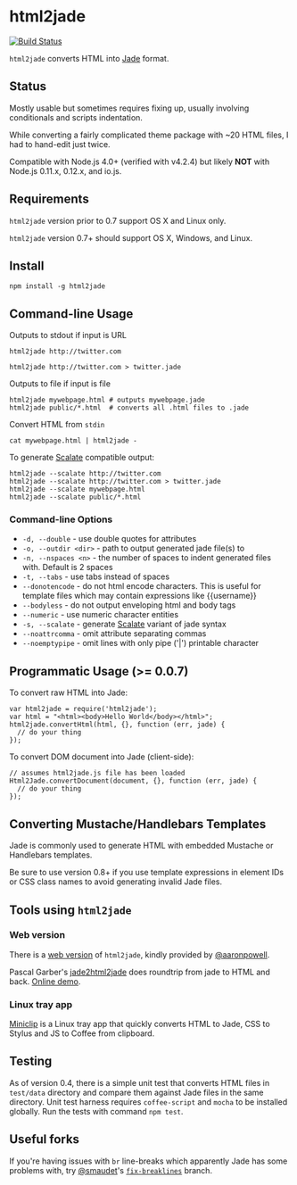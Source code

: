 # html2jade #
[![Build Status](https://travis-ci.org/donpark/html2jade.png?branch=master)](https://travis-ci.org/donpark/html2jade)

`html2jade` converts HTML into [Jade](https://github.com/visionmedia/jade) format.


## Status ##

Mostly usable but sometimes requires fixing up, usually involving conditionals and scripts indentation.

While converting a fairly complicated theme package with ~20 HTML files, I had to hand-edit just twice.

Compatible with Node.js 4.0+ (verified with v4.2.4) but likely **NOT** with Node.js 0.11.x, 0.12.x, and io.js.


## Requirements

`html2jade` version prior to 0.7 support OS X and Linux only.

`html2jade` version 0.7+ should support OS X, Windows, and Linux.

## Install ##

    npm install -g html2jade

## Command-line Usage ##

Outputs to stdout if input is URL

    html2jade http://twitter.com

    html2jade http://twitter.com > twitter.jade

Outputs to file if input is file

    html2jade mywebpage.html # outputs mywebpage.jade
    html2jade public/*.html  # converts all .html files to .jade

Convert HTML from `stdin`

    cat mywebpage.html | html2jade -

To generate [Scalate](http://scalate.fusesource.org/) compatible output:

    html2jade --scalate http://twitter.com
    html2jade --scalate http://twitter.com > twitter.jade
    html2jade --scalate mywebpage.html
    html2jade --scalate public/*.html

### Command-line Options ###

* `-d, --double` - use double quotes for attributes
* `-o, --outdir <dir>` - path to output generated jade file(s) to
* `-n, --nspaces <n>` - the number of spaces to indent generated files with. Default is 2 spaces
* `-t, --tabs` - use tabs instead of spaces
* `--donotencode` - do not html encode characters. This is useful for template files which may contain expressions like {{username}}
* `--bodyless` - do not output enveloping html and body tags
* `--numeric` - use numeric character entities
* `-s, --scalate` - generate [Scalate](http://scalate.fusesource.org/) variant of jade syntax
* `--noattrcomma` - omit attribute separating commas
* `--noemptypipe` - omit lines with only pipe ('|') printable character

## Programmatic Usage (>= 0.0.7)

To convert raw HTML into Jade:

    var html2jade = require('html2jade');
    var html = "<html><body>Hello World</body></html>";
    html2jade.convertHtml(html, {}, function (err, jade) {
      // do your thing
    });

To convert DOM document into Jade (client-side):

    // assumes html2jade.js file has been loaded
    Html2Jade.convertDocument(document, {}, function (err, jade) {
      // do your thing
    });
    
## Converting Mustache/Handlebars Templates

Jade is commonly used to generate HTML with embedded Mustache or Handlebars templates.

Be sure to use version 0.8+ if you use template expressions in element IDs or CSS class names
to avoid generating invalid Jade files.

## Tools using `html2jade` ##

### Web version ###

There is a [web version](http://html2jade.aaron-powell.com/) of `html2jade`,
kindly provided by [@aaronpowell](https://github.com/aaronpowell).

Pascal Garber's [jade2html2jade](https://github.com/JumpLink/jade2html2jade) does roundtrip from jade to HTML and back. [Online demo](http://jumplink.github.io/jade2html2jade/).

### Linux tray app ###

[Miniclip](http://myguidingstar.github.com/miniclip/) is a Linux tray app that quickly converts
HTML to Jade, CSS to Stylus and JS to Coffee from clipboard.

## Testing ##

As of version 0.4, there is a simple unit test that converts HTML files in `test/data` directory
and compare them against Jade files in the same directory. Unit test harness requires `coffee-script`
and `mocha` to be installed globally. Run the tests with command `npm test`.


## Useful forks ##

If you're having issues with `br` line-breaks which apparently Jade has some problems with,
try [@smaudet](https://github.com/smaudet)'s
[`fix-breaklines`](https://github.com/smaudet/html2jade/tree/fix-breaklines) branch.
